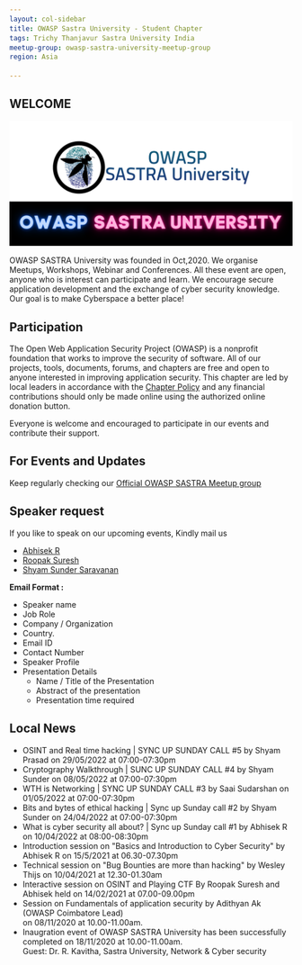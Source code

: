 ```yaml
---
layout: col-sidebar
title: OWASP Sastra University - Student Chapter
tags: Trichy Thanjavur Sastra University India
meetup-group: owasp-sastra-university-meetup-group
region: Asia 

---
```


## WELCOME

<img src="assets/images/logo/logo_text.png"/>

OWASP SASTRA University was founded in Oct,2020. We organise Meetups, Workshops, Webinar and Conferences. All these event are open, anyone who is interest can participate and learn. We encourage secure application development and the exchange of cyber security knowledge. Our goal is to make Cyberspace a better place!


## Participation
The Open Web Application Security Project (OWASP) is a nonprofit foundation that works to improve the security of software. All of our projects, tools, documents, forums, and chapters are free and open to anyone interested in improving application security. This chapter are led by local leaders in accordance with the [Chapter Policy](https://owasp.org/www-policy/) and any financial contributions should only be made online using the authorized online donation button.

Everyone is welcome and encouraged to participate in our events and contribute their support.

## For Events and Updates
Keep regularly checking our [Official OWASP SASTRA Meetup group](https://www.meetup.com/owasp-sastra-university-meetup-group/)

## Speaker request
If you like to speak on our upcoming events, Kindly mail us
* [Abhisek R](mailto:abhisek.rajkumar@owasp.org)
* [Roopak Suresh](mailto:roopak.suresh@owasp.org)
* [Shyam Sunder Saravanan](mailto:shyam.sundersaravanan@owasp.org)

**Email Format :**

- Speaker name
- Job Role
- Company / Organization
- Country.
- Email ID
- Contact Number
- Speaker Profile
- Presentation Details
    - Name / Title of the Presentation
    - Abstract of the presentation
    - Presentation time required

## Local News
- OSINT and Real time hacking | SYNC UP SUNDAY CALL #5 by Shyam Prasad on 29/05/2022 at 07:00-07:30pm<br />
- Cryptography Walkthrough | SUNC UP SUNDAY CALL #4 by Shyam Sunder on 08/05/2022 at 07:00-07:30pm<br />
- WTH is Networking | SYNC UP SUNDAY CALL #3 by Saai Sudarshan on 01/05/2022 at 07:00-07:30pm<br />
- Bits and bytes of ethical hacking | Sync up Sunday call #2 by Shyam Sunder on 24/04/2022 at 07:00-07:30pm<br />
- What is cyber security all about? | Sync up Sunday call #1 by Abhisek R on 10/04/2022 at 08:00-08:30pm<br />
- Introduction session on "Basics and Introduction to Cyber Security" by Abhisek R on 15/5/2021 at 06.30-07.30pm<br />
- Technical session on "Bug Bounties are more than hacking" by Wesley Thijs on 10/04/2021 at 12.30-01.30am<br />
- Interactive session on OSINT and Playing CTF By Roopak Suresh and Abhisek held on 14/02/2021 at 07.00-09.00pm <br />
- Session on Fundamentals of application security by Adithyan Ak (OWASP Coimbatore Lead)<br />
  on 08/11/2020 at 10.00-11.00am.
- Inaugration event of OWASP SASTRA University has been successfully completed on 18/11/2020 at 10.00-11.00am.<br />
  Guest: Dr. R. Kavitha, Sastra University, Network & Cyber security
